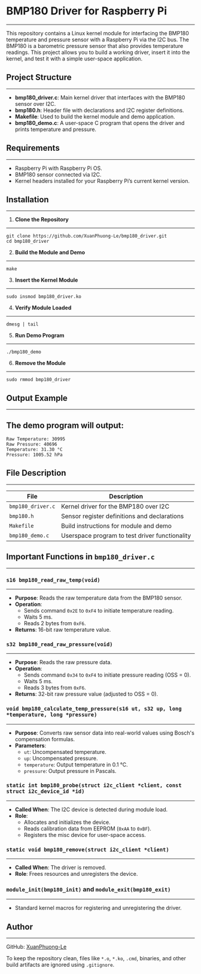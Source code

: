 # BMP180 Driver for Raspberry Pi
---------------------------------
This repository contains a Linux kernel module for interfacing the BMP180 temperature and pressure sensor with a Raspberry Pi via the I2C bus. The BMP180 is a barometric pressure sensor that also provides temperature readings. This project allows you to build a working driver, insert it into the kernel, and test it with a simple user-space application.


## Project Structure
---------------------
- **bmp180_driver.c**: Main kernel driver that interfaces with the BMP180 sensor over I2C.
- **bmp180.h**: Header file with declarations and I2C register definitions.
- **Makefile**: Used to build the kernel module and demo application.
- **bmp180_demo.c**: A user-space C program that opens the driver and prints temperature and pressure.


## Requirements
----------------
- Raspberry Pi with Raspberry Pi OS.
- BMP180 sensor connected via I2C.
- Kernel headers installed for your Raspberry Pi’s current kernel version.


## Installation
-----------------
1. **Clone the Repository**
----------------------------
   ```
   git clone https://github.com/XuanPhuong-Le/bmp180_driver.git
   cd bmp180_driver
   ````
2. **Build the Module and Demo**
---------------------------------
   ```
   make
   ```

3. **Insert the Kernel Module**
--------------------------------
   ```
   sudo insmod bmp180_driver.ko
   ```

4. **Verify Module Loaded**
----------------------------
   ```
   dmesg | tail
   ```

5. **Run Demo Program**
------------------------
   ```
   ./bmp180_demo
   ```

6. **Remove the Module**
-------------------------
   ```
   sudo rmmod bmp180_driver
   ```


## Output Example
------------------
The demo program will output:
------------------------------
```
Raw Temperature: 30995
Raw Pressure: 40696
Temperature: 31.30 °C
Pressure: 1005.52 hPa

```


## File Description
--------------------
| File              | Description                                    |
| ----------------- | ---------------------------------------------- |
| `bmp180_driver.c` | Kernel driver for the BMP180 over I2C          |
| `bmp180.h`        | Sensor register definitions and declarations   |
| `Makefile`        | Build instructions for module and demo         |
| `bmp180_demo.c`   | Userspace program to test driver functionality |



## Important Functions in `bmp180_driver.c`
--------------------------------------------
### `s16 bmp180_read_raw_temp(void)`
-------------------------------------
* **Purpose**: Reads the raw temperature data from the BMP180 sensor.
* **Operation**:
  * Sends command `0x2E` to `0xF4` to initiate temperature reading.
  * Waits 5 ms.
  * Reads 2 bytes from `0xF6`.
* **Returns**: 16-bit raw temperature value.


### `s32 bmp180_read_raw_pressure(void)`
-----------------------------------------
* **Purpose**: Reads the raw pressure data.
* **Operation**:
  * Sends command `0x34` to `0xF4` to initiate pressure reading (OSS = 0).
  * Waits 5 ms.
  * Reads 3 bytes from `0xF6`.
* **Returns**: 32-bit raw pressure value (adjusted to OSS = 0).


### `void bmp180_calculate_temp_pressure(s16 ut, s32 up, long *temperature, long *pressure)`
---------------------------------------------------------------------------------------------
* **Purpose**: Converts raw sensor data into real-world values using Bosch's compensation formulas.
* **Parameters**:
  * `ut`: Uncompensated temperature.
  * `up`: Uncompensated pressure.
  * `temperature`: Output temperature in 0.1 °C.
  * `pressure`: Output pressure in Pascals.


### `static int bmp180_probe(struct i2c_client *client, const struct i2c_device_id *id)`
-----------------------------------------------------------------------------------------
* **Called When**: The I2C device is detected during module load.
* **Role**:
  * Allocates and initializes the device.
  * Reads calibration data from EEPROM (`0xAA` to `0xBF`).
  * Registers the misc device for user-space access.
  

### `static void bmp180_remove(struct i2c_client *client)`
-----------------------------------------------------------
* **Called When**: The driver is removed.
* **Role**: Frees resources and unregisters the device.


### `module_init(bmp180_init)` and `module_exit(bmp180_exit)`
--------------------------------------------------------------
* Standard kernel macros for registering and unregistering the driver.


## Author
----------
GitHub: [XuanPhuong-Le](https://github.com/XuanPhuong-Le)


To keep the repository clean, files like `*.o`, `*.ko`, `.cmd`, binaries, and other build artifacts are ignored using `.gitignore`.
